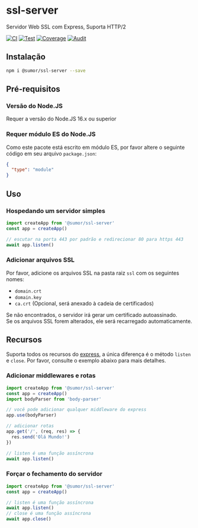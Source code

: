# ssl-server

Servidor Web SSL com Express, Suporta HTTP/2

[![CI](https://github.com/sumor-cloud/ssl-server/actions/workflows/ci.yml/badge.svg)](https://github.com/sumor-cloud/ssl-server/actions/workflows/ci.yml)
[![Test](https://github.com/sumor-cloud/ssl-server/actions/workflows/ut.yml/badge.svg)](https://github.com/sumor-cloud/ssl-server/actions/workflows/ut.yml)
[![Coverage](https://github.com/sumor-cloud/ssl-server/actions/workflows/coverage.yml/badge.svg)](https://github.com/sumor-cloud/ssl-server/actions/workflows/coverage.yml)
[![Audit](https://github.com/sumor-cloud/ssl-server/actions/workflows/audit.yml/badge.svg)](https://github.com/sumor-cloud/ssl-server/actions/workflows/audit.yml)

## Instalação

```bash
npm i @sumor/ssl-server --save
```

## Pré-requisitos

### Versão do Node.JS

Requer a versão do Node.JS 16.x ou superior

### Requer módulo ES do Node.JS

Como este pacote está escrito em módulo ES, por favor altere o seguinte código em seu arquivo `package.json`:

```json
{
  "type": "module"
}
```

## Uso

### Hospedando um servidor simples

```javascript
import createApp from '@sumor/ssl-server'
const app = createApp()

// escutar na porta 443 por padrão e redirecionar 80 para https 443
await app.listen()
```

### Adicionar arquivos SSL

Por favor, adicione os arquivos SSL na pasta raiz `ssl` com os seguintes nomes:

- `domain.crt`
- `domain.key`
- `ca.crt` (Opcional, será anexado à cadeia de certificados)

Se não encontrados, o servidor irá gerar um certificado autoassinado.  
Se os arquivos SSL forem alterados, ele será recarregado automaticamente.

## Recursos

Suporta todos os recursos do [express](https://www.npmjs.com/package/express), a única diferença é o método `listen` e `close`. Por favor, consulte o exemplo abaixo para mais detalhes.

### Adicionar middlewares e rotas

```javascript
import createApp from '@sumor/ssl-server'
const app = createApp()
import bodyParser from 'body-parser'

// você pode adicionar qualquer middleware do express
app.use(bodyParser)

// adicionar rotas
app.get('/', (req, res) => {
  res.send('Olá Mundo!')
})

// listen é uma função assíncrona
await app.listen()
```

### Forçar o fechamento do servidor

```javascript
import createApp from '@sumor/ssl-server'
const app = createApp()

// listen é uma função assíncrona
await app.listen()
// close é uma função assíncrona
await app.close()
```
